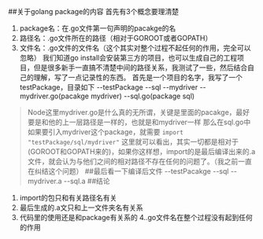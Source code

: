 ##关于golang package的内容
首先有3个概念要理清楚
1. package名：在.go文件第一句声明的pacakge的名
2. 路径名：.go文件所在的路径（相对于GOROOT或者GOPATH）
3. 文件名：.go文件的文件名（这个其实对整个过程不起任何的作用，完全可以忽略）
我们知道go install会安装第三方的项目，也可以生成自己的工程项目，但是很多新手一直搞不清楚中间的路径关系，我测试了一些，然后结合自己的理解，写了一点记录性的东西。
首先是一个项目的名字，我写了一个testPackage，目录如下
--testPackage
  --sql
    --mydriver
      --mydriver.go(pacakge mydriver)
    --sql.go(package sql)
> Node这里mydriver.go是什么真的无所谓，关键是里面的pacakge，最好要是和他的上一层路径是一样的，也就是和mydriver一样
那么在sql.go中如果要引入mydriver这个package，就需要
`
  import "testPackage/sql/mydriver"
`
这里就可以看出，其实一切都是相对于(GOROOT和GOPATH来的)，如果你这样想，import的是最后编译出来的.a文件，就会认为与他们之间的相对路径不存在任何的问题了。（我之前一直在纠结这个问题）
##最后看一下编译后文件
--testPacakge
  --sql
    --mydriver.a
  --sql.a
##结论
1. import的包只和有关路径名有关
2. 最后生成的.a文只和上一文件夹名有关系
3. 代码里的使用还是和package有关系的
4..go文件名在整个过程没有起到任何的作用
